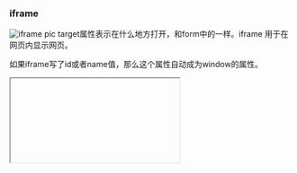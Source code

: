 ### iframe
![iframe pic](http://lc-jnsqxslr.cn-n1.lcfile.com/a30a7c5f0f0c9cfd770a.png)
target属性表示在什么地方打开，和form中的一样。iframe 用于在网页内显示网页。

如果iframe写了id或者name值，那么这个属性自动成为window的属性。
<pre>
<iframe id="myframe" name="myframe"/>
myframe // HTMLIFrameElement
frames.myframe === myframe  true
</pre>
上面直接使用的myframe获取到的是frame的window对象。
如果是使用dom获取的frame节点，那么还要用frame.contentWindow来获取window对象。
全局环境定义的变量函数自动成为window的属性。所以在frame框架中定义的全局属性可以用frame.function() frame.title。但是前提是父页面和框架页面在同域下。

